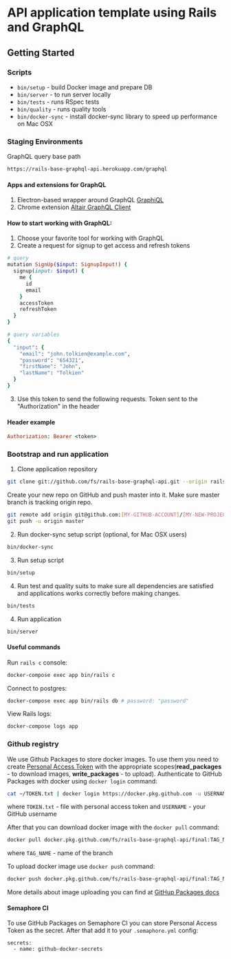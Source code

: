 # API application template using Rails and GraphQL

## Getting Started

### Scripts

* `bin/setup` - build Docker image and prepare DB
* `bin/server` - to run server locally
* `bin/tests` - runs RSpec tests
* `bin/quality` - runs quality tools
* `bin/docker-sync` - install docker-sync library to speed up performance on Mac OSX

### Staging Environments
GraphQL query base path
```bash
https://rails-base-graphql-api.herokuapp.com/graphql
```

#### Apps and extensions for GraphQL

1. Electron-based wrapper around GraphQL [GraphiQL](https://www.electronjs.org/apps/graphiql)
2. Chrome extension [Altair GraphQL Client](https://chrome.google.com/webstore/detail/altair-graphql-client/flnheeellpciglgpaodhkhmapeljopja)

#### How to start working with GraphQL:
1. Choose your favorite tool for working with GraphQL
2. Create a request for signup to get access and refresh tokens
```ruby
# query
mutation SignUp($input: SignupInput!) {
  signup(input: $input) {
    me {
      id
      email
    }
    accessToken
    refreshToken
  }
}

# query variables
{
  "input": {
	"email": "john.tolkien@example.com",
  	"password": "654321",
  	"firstName": "John",
  	"lastName": "Tolkien"
  }
}
```
3. Use this token to send the following requests. Token sent to the "Authorization" in the header
#### Header example

```ruby
Authorization: Bearer <token>
```

### Bootstrap and run application


1. Clone application repository

```bash
git clone git://github.com/fs/rails-base-graphql-api.git --origin rails-base-graphql-api [MY-NEW-PROJECT]
```

Create your new repo on GitHub and push master into it.
Make sure master branch is tracking origin repo.

```bash
git remote add origin git@github.com:[MY-GITHUB-ACCOUNT]/[MY-NEW-PROJECT].git
git push -u origin master
```

2. Run docker-sync setup script (optional, for Mac OSX users)

```bash
bin/docker-sync
```

3. Run setup script

```bash
bin/setup
```

4. Run test and quality suits to make sure all dependencies are satisfied and applications works correctly before making changes.

```bash
bin/tests
```

4. Run application

```bash
bin/server
```

#### Useful commands

Run `rails c` console:
```bash
docker-compose exec app bin/rails c
```

Connect to postgres:
```bash
docker-compose exec app bin/rails db # password: "password"
```

View Rails logs:
```bash
docker-compose logs app
```

### Github registry

We use Github Packages to store docker images. To use them you need to create [Personal Access Token](https://docs.github.com/en/packages/publishing-and-managing-packages/about-github-packages#about-tokens) with the appropriate scopes(**read_packages** - to download images, **write_packages** - to upload). Authenticate to GitHub Packages with docker using `docker login` command:

```bash
cat ~/TOKEN.txt | docker login https://docker.pkg.github.com -u USERNAME --password-stdin
```
where `TOKEN.txt` - file with personal access token and `USERNAME` - your GitHub username

After that you can download docker image with the `docker pull` command:
```bash
docker pull docker.pkg.github.com/fs/rails-base-graphql-api/final:TAG_NAME
```
where `TAG_NAME` - name of the branch

To upload docker image use `docker push` command:
```bash
docker push docker.pkg.github.com/fs/rails-base-graphql-api/final:TAG_NAME
```
More details about image uploading you can find at [GitHup Packages docs](https://docs.github.com/en/packages/using-github-packages-with-your-projects-ecosystem/configuring-docker-for-use-with-github-packages#publishing-a-package)

#### Semaphore CI

To use GitHub Packages on Semaphore CI you can store Personal Access Token as the secret. After that add it to your `.semaphore.yml` config:
```
secrets:
  - name: github-docker-secrets
```
